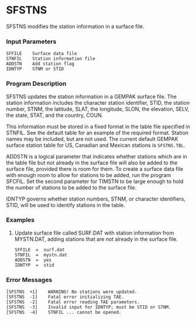 # SFSTNS

SFSTNS modifies the station information in a surface file.


### Input Parameters
 
    SFFILE    Surface data file
    STNFIL    Station information file
    ADDSTN    Add station flag
    IDNTYP    STNM or STID
 
 
### Program Description
 
SFSTNS updates the station information in a GEMPAK surface
file.  The station information includes the character station
identifier, STID, the station number, STNM, the latitude,
SLAT, the longitude, SLON, the elevation, SELV, the state,
STAT, and the country, COUN.

This information must be stored in a fixed format in the table
file specified in STNFIL.  See the default table for an example
of the required format.  Station names may be included, but are
not used.  The current default GEMPAK surface station table
for US, Canadian and Mexican stations is `SFSTNS.TBL`.

ADDSTN is a logical parameter that indicates whether stations
which are in the table file but not already in the surface file
will also be added to the surface file, provided there is room
for them. To create a surface data file with enough room to
allow for stations to be added, run the program SFCFIL. Set
the second parameter for TIMSTN to be large enough to hold the
number of stations to be added to the surface file.

IDNTYP governs whether station numbers, STNM, or character
identifiers, STID, will be used to identify stations in the
table.


### Examples
 
1.  Update surface file called SURF.DAT with station
    information from MYSTN.DAT, adding stations that are not
    already in the surface file.

        SFFILE  =  surf.dat
        STNFIL  =  mystn.dat
        ADDSTN  =  yes
        IDNTYP  =  stid


### Error Messages
 
    [SFSTNS  +1]    WARNING! No stations were updated.
    [SFSTNS  -1]    Fatal error initializing TAE.
    [SFSTNS  -2]    Fatal error reading TAE parameters.
    [SFSTNS  -3]    Invalid input for IDNTYP; must be STID or STNM.
    [SFSTNS  -4]    STNFIL ... cannot be opened.
